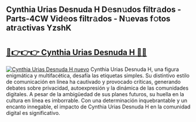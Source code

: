 ## Cynthia Urias Desnuda H D𝚎sn𝚞dos filtr𝚊dos - Parts-4CW Vid𝚎os filtr𝚊dos - N𝚞evas f𝚘tos atr𝚊ctivas YzshK

# <h2><a href="http://mb4brr4.tromn.icu/?c=Cynthia+Urias+Desnuda+H">🔗👉👉👉 Cynthia Urias Desnuda H 🔗🔗</a></h2>

[![Cynthia Urias Desnuda H nuevo](https://i.imgur.com/pEAQMta.gif)](http://mb4brr4.tromn.icu/?c=Cynthia+Urias+Desnuda+H)
Cynthia Urias Desnuda H, una figura enigmática y multifacética, desafía las etiquetas simples. Su distintivo estilo de comunicación en línea ha cautivado y provocado críticas, generando debates sobre privacidad, autoexpresión y la dinámica de las comunidades digitales. A pesar de la ambigüedad de sus planes futuros, su huella en la cultura en línea es imborrable. Con una determinación inquebrantable y un encanto innegable, el impacto de Cynthia Urias Desnuda H en la comunidad digital es significativo.
